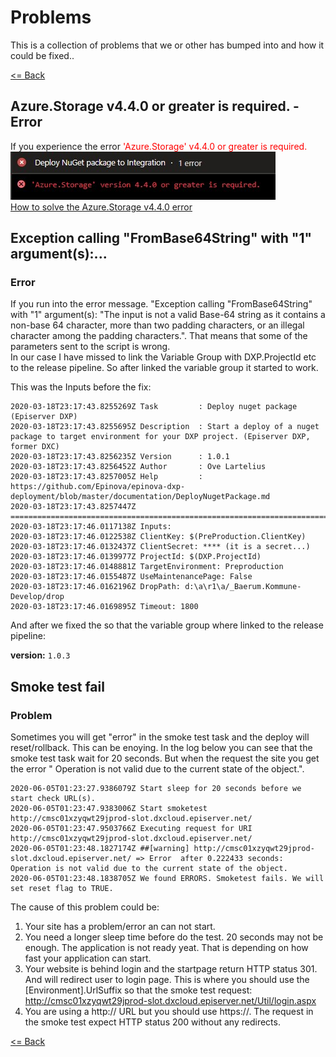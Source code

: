 # Problems
This is a collection of problems that we or other has bumped into and how it could be fixed..  

[<= Back](../README.md)

## Azure.Storage v4.4.0 or greater is required. - Error
If you experience the error <span style="color:red">'Azure.Storage' v4.4.0 or greater is required.</span>  
![Azure.Storage error](Images/AzureStorageV440Error/AzureStorageV440Error.jpg)  
[How to solve the Azure.Storage v4.4.0 error](AzureStorage440Error.md)

## Exception calling "FromBase64String" with "1" argument(s):...
### Error
If you run into the error message.  "Exception calling "FromBase64String" with "1" argument(s): "The input is not a valid Base-64 string as it contains a non-base 64 character, more than two padding characters, or an illegal character among the padding characters.". That means that some of the parameters sent to the script is wrong.  
In our case I have missed to link the Variable Group with DXP.ProjectId etc to the release pipeline. So after linked the variable group it started to work.  

This was the Inputs before the fix:  

    2020-03-18T23:17:43.8255269Z Task         : Deploy nuget package (Episerver DXP)
    2020-03-18T23:17:43.8255695Z Description  : Start a deploy of a nuget package to target environment for your DXP project. (Episerver DXP, former DXC)
    2020-03-18T23:17:43.8256235Z Version      : 1.0.1
    2020-03-18T23:17:43.8256452Z Author       : Ove Lartelius
    2020-03-18T23:17:43.8257005Z Help         : https://github.com/Epinova/epinova-dxp-deployment/blob/master/documentation/DeployNugetPackage.md
    2020-03-18T23:17:43.8257447Z ==============================================================================
    2020-03-18T23:17:46.0117138Z Inputs:
    2020-03-18T23:17:46.0122538Z ClientKey: $(PreProduction.ClientKey)
    2020-03-18T23:17:46.0132437Z ClientSecret: **** (it is a secret...)
    2020-03-18T23:17:46.0139977Z ProjectId: $(DXP.ProjectId)
    2020-03-18T23:17:46.0148881Z TargetEnvironment: Preproduction
    2020-03-18T23:17:46.0155487Z UseMaintenancePage: False
    2020-03-18T23:17:46.0162196Z DropPath: d:\a\r1\a/_Baerum.Kommune-Develop/drop
    2020-03-18T23:17:46.0169895Z Timeout: 1800

And after we fixed the so that the variable group where linked to the release pipeline:  

**version:** `1.0.3`  

## Smoke test fail
### Problem
Sometimes you will get "error" in the smoke test task and the deploy will reset/rollback. This can be enoying. In the log below you can see that the smoke test task wait for 20 seconds. But when the request the site you get the error " Operation is not valid due to the current state of the object.". 

    2020-06-05T01:23:27.9386079Z Start sleep for 20 seconds before we start check URL(s).
    2020-06-05T01:23:47.9383006Z Start smoketest http://cmsc01xzyqwt29jprod-slot.dxcloud.episerver.net/
    2020-06-05T01:23:47.9503766Z Executing request for URI http://cmsc01xzyqwt29jprod-slot.dxcloud.episerver.net/
    2020-06-05T01:23:48.1827174Z ##[warning] http://cmsc01xzyqwt29jprod-slot.dxcloud.episerver.net/ => Error  after 0.222433 seconds: Operation is not valid due to the current state of the object. 
    2020-06-05T01:23:48.1838705Z We found ERRORS. Smoketest fails. We will set reset flag to TRUE.

The cause of this problem could be:  
1. Your site has a problem/error an can not start.
2. You need a longer sleep time before do the test. 20 seconds may not be enough. The application is not ready yeat. That is depending on how fast your application can start.
3. Your website is behind login and the startpage return HTTP status 301. And will redirect user to login page. This is where you should use the [Environment].UrlSuffix so that the smoke test request: http://cmsc01xzyqwt29jprod-slot.dxcloud.episerver.net/Util/login.aspx
4. You are using a http:// URL but you should use https://. The request in the smoke test expect HTTP status 200 without any redirects.
  


[<= Back](../README.md)
